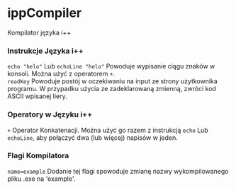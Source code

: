 # ippCompiler
Kompilator języka i++

### Instrukcje Języka i++
`echo "helo"` Lub `echoLine "helo"` Powoduje wypisanie ciągu znaków w konsoli. Można użyć z operatorem `+`. <br>
`readKey` Powoduje postój w oczekiwaniu na input ze strony użytkownika programu. W przypadku użycia ze zadeklarowaną zmienną, zwróci kod ASCII wpisanej liery. <br>

### Operatory w Języku i++
`+` Operator Konkatenacji. Można użyć go razem z instrukcją `echo` Lub `echoLine`, aby połączyć dwa (lub więcej) napisów w jeden.

### Flagi Kompilatora
`name=example` Dodanie tej flagi spowoduje zmianę nazwy wykompilowanego pliku .exe na 'example'.
